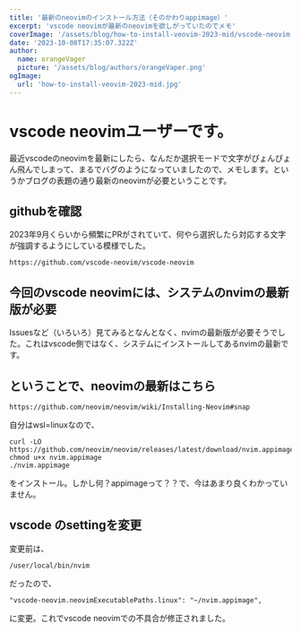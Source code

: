 ```yaml
---
title: '最新のneovimのインストール方法（そのかわりappimage）'
excerpt: 'vscode neovimが最新のneovimを欲しがっていたのでメモ'
coverImage: '/assets/blog/how-to-install-veovim-2023-mid/vscode-neovim.jpg'
date: '2023-10-08T17:35:07.322Z'
author:
  name: orangeVager
  picture: '/assets/blog/authors/orangeVaper.png'
ogImage:
  url: 'how-to-install-veovim-2023-mid.jpg'
---
```


# vscode neovimユーザーです。

最近vscodeのneovimを最新にしたら、なんだか選択モードで文字がぴょんぴょん飛んでしまって、まるでバグのようになっていましたので、メモします。というかブログの表題の通り最新のneovimが必要ということです。

## githubを確認

2023年9月くらいから頻繁にPRがされていて、何やら選択したら対応する文字が強調するようにしている模様でした。

```
https://github.com/vscode-neovim/vscode-neovim
```

## 今回のvscode neovimには、システムのnvimの最新版が必要

Issuesなど（いろいろ）見てみるとなんとなく、nvimの最新版が必要そうでした。これはvscode側ではなく、システムにインストールしてあるnvimの最新です。

## ということで、neovimの最新はこちら

```
https://github.com/neovim/neovim/wiki/Installing-Neovim#snap
```

自分はwsl=linuxなので、

```
curl -LO https://github.com/neovim/neovim/releases/latest/download/nvim.appimage
chmod u+x nvim.appimage
./nvim.appimage
```

をインストール。しかし何？appimageって？？で、今はあまり良くわかっていません。

## vscode のsettingを変更

変更前は、

```
/user/local/bin/nvim
```

だったので、

```
"vscode-neovim.neovimExecutablePaths.linux": "~/nvim.appimage",
```
に変更。これでvscode neovimでの不具合が修正されました。